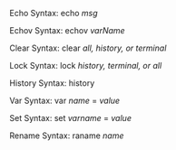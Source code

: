 Echo Syntax:
  echo *msg*
 
Echov Syntax:
  echov *varName*
 
Clear Syntax:
  clear *all, history, or terminal*
 
Lock Syntax:
  lock *history, terminal, or all*
 
History Syntax:
  history
 
Var Syntax:
  var *name* = *value*
 
Set Syntax:
  set *varname* = *value*
  
Rename Syntax:
  raname *name*
